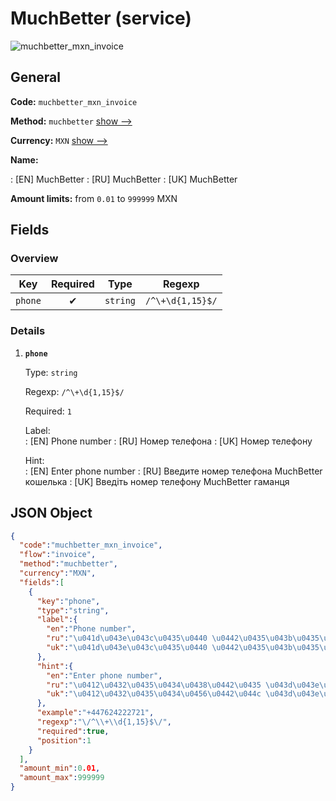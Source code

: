 
# MuchBetter (service) 
![muchbetter_mxn_invoice](https://static.openfintech.io/payment_methods/muchbetter_mxn_invoice/logo.svg?w=400&c=v0.59.26#w200)  

## General 
 
**Code:** `muchbetter_mxn_invoice` 
 
**Method:** `muchbetter` 
 [show -->](/payment-methods/muchbetter/) 
 
**Currency:** `MXN` [show -->](/currencies/MXN/) 
 
**Name:** 
 
:	[EN] MuchBetter 
:	[RU] MuchBetter 
:	[UK] MuchBetter 
 
**Amount limits:** from `0.01` to `999999` MXN 

## Fields 

### Overview 

|Key|Required|Type|Regexp| 
|:---:|:---:|:---:|:---:| 
|`phone`|✔|`string`|`/^\+\d{1,15}$/`| 
 

### Details 
 
1. **`phone`** 
 
	Type: `string` 
 
	Regexp: `/^\+\d{1,15}$/` 
 
	Required: `1` 
 
	Label:  
	: [EN] Phone number 
	: [RU] Номер телефона 
	: [UK] Номер телефону 
 
	Hint:  
	: [EN] Enter phone number 
	: [RU] Введите номер телефона MuchBetter кошелька 
	: [UK] Введіть номер телефону MuchBetter гаманця 
 

## JSON Object 

```json
{
  "code":"muchbetter_mxn_invoice",
  "flow":"invoice",
  "method":"muchbetter",
  "currency":"MXN",
  "fields":[
    {
      "key":"phone",
      "type":"string",
      "label":{
        "en":"Phone number",
        "ru":"\u041d\u043e\u043c\u0435\u0440 \u0442\u0435\u043b\u0435\u0444\u043e\u043d\u0430",
        "uk":"\u041d\u043e\u043c\u0435\u0440 \u0442\u0435\u043b\u0435\u0444\u043e\u043d\u0443"
      },
      "hint":{
        "en":"Enter phone number",
        "ru":"\u0412\u0432\u0435\u0434\u0438\u0442\u0435 \u043d\u043e\u043c\u0435\u0440 \u0442\u0435\u043b\u0435\u0444\u043e\u043d\u0430 MuchBetter \u043a\u043e\u0448\u0435\u043b\u044c\u043a\u0430",
        "uk":"\u0412\u0432\u0435\u0434\u0456\u0442\u044c \u043d\u043e\u043c\u0435\u0440 \u0442\u0435\u043b\u0435\u0444\u043e\u043d\u0443 MuchBetter \u0433\u0430\u043c\u0430\u043d\u0446\u044f"
      },
      "example":"+447624222721",
      "regexp":"\/^\\+\\d{1,15}$\/",
      "required":true,
      "position":1
    }
  ],
  "amount_min":0.01,
  "amount_max":999999
}
```  
